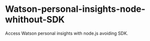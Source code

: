 # Watson-personal-insights-node-whithout-SDK
Access Watson personal insights with node.js avoiding SDK.
